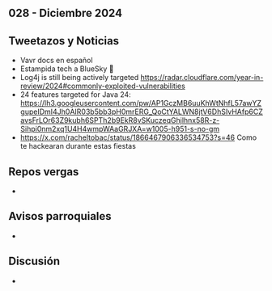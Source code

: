 028 - Diciembre 2024
--

## Tweetazos y Noticias
* Vavr docs en español
* Estampida tech a BlueSky 🦋
* Log4j is still being actively targeted https://radar.cloudflare.com/year-in-review/2024#commonly-exploited-vulnerabilities
* 24 features targeted for Java 24: https://lh3.googleusercontent.com/pw/AP1GczMB6uuKhWtNhfL57awYZgupeIDmI4Jh0AIR03b5bb3pH0mrERG_QoCtYALWN8jtV6DhSIvHAfp6CZavsFrLOr63Z9kubh6SPTh2b9EkR8vSKuczeqGhjlhnx58R-z-Sihpi0nm2xq1U4H4wmpWAaGRJXA=w1005-h951-s-no-gm
* https://x.com/racheltobac/status/1866467906336534753?s=46 Como te hackearan durante estas fiestas

## Repos vergas
* 
 
## Avisos parroquiales

* 

## Discusión
* 
